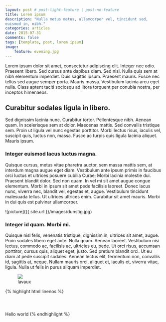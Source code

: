 ```yaml
---
layout: post # post-light-feature | post-no-feature
title: Lorem ipsum
description: "Nulla metus metus, ullamcorper vel, tincidunt sed,
euismod in, nibh."
categories: articles
date: 2015-07-31
comments: false
tags: [template, post, lorem ipsum]
image:
    feature: evening.jpg
---
```

Lorem ipsum dolor sit amet, consectetur adipiscing elit. Integer nec odio. Praesent libero. Sed cursus ante dapibus diam. Sed nisi. Nulla quis sem at nibh elementum imperdiet. Duis sagittis ipsum. Praesent mauris. Fusce nec tellus sed augue semper porta. Mauris massa. Vestibulum lacinia arcu eget nulla. Class aptent taciti sociosqu ad litora torquent per conubia nostra, per inceptos himenaeos.

## Curabitur sodales ligula in libero.
Sed dignissim lacinia nunc. Curabitur tortor. Pellentesque nibh. Aenean quam. In scelerisque sem at dolor. Maecenas mattis. Sed convallis tristique sem. Proin ut ligula vel nunc egestas porttitor. Morbi lectus risus, iaculis vel, suscipit quis, luctus non, massa. Fusce ac turpis quis ligula lacinia aliquet. Mauris ipsum.

### Integer euismod lacus luctus magna.
Quisque cursus, metus vitae pharetra auctor, sem massa mattis sem, at interdum magna augue eget diam. Vestibulum ante ipsum primis in faucibus orci luctus et ultrices posuere cubilia Curae; Morbi lacinia molestie dui. Praesent blandit dolor. Sed non quam. In vel mi sit amet augue congue elementum. Morbi in ipsum sit amet pede facilisis laoreet. Donec lacus nunc, viverra nec, blandit vel, egestas et, augue. Vestibulum tincidunt malesuada tellus. Ut ultrices ultrices enim. Curabitur sit amet mauris. Morbi in dui quis est pulvinar ullamcorper.

![picture]({{ site.url }}/images/dunstig.jpg)

### Integer id quam. Morbi mi.
Quisque nisl felis, venenatis tristique, dignissim in, ultrices sit amet, augue. Proin sodales libero eget ante. Nulla quam. Aenean laoreet. Vestibulum nisi lectus, commodo ac, facilisis ac, ultricies eu, pede. Ut orci risus, accumsan porttitor, cursus quis, aliquet eget, justo. Sed pretium blandit orci. Ut eu diam at pede suscipit sodales. Aenean lectus elit, fermentum non, convallis id, sagittis at, neque. Nullam mauris orci, aliquet et, iaculis et, viverra vitae, ligula. Nulla ut felis in purus aliquam imperdiet.

<figure>
    <img src="https://farm4.staticflickr.com/3861/15052138480_5c47fc3e18_z_d.jpg">
    <figcaption>lavaux</figcaption>
</figure>

{% highlight html linenos %}
<html>
    <header>
        <title>This is title</title>
    </header>
    <body>
        Hello world
    </body>
</html>
{% endhighlight %}
